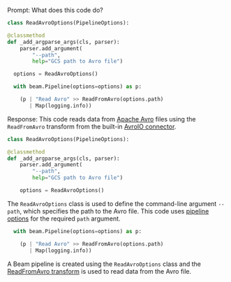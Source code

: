 Prompt:
What does this code do?
```python
class ReadAvroOptions(PipelineOptions):

@classmethod
def _add_argparse_args(cls, parser):
    parser.add_argument(
        "--path",
        help="GCS path to Avro file")

  options = ReadAvroOptions()

  with beam.Pipeline(options=options) as p:

    (p | "Read Avro" >> ReadFromAvro(options.path)
       | Map(logging.info))
```
Response:
This code reads data from [Apache Avro](https://avro.apache.org/) files using the `ReadFromAvro` transform from the built-in [AvroIO connector](https://beam.apache.org/releases/pydoc/current/apache_beam.io.avroio.html).

```python
class ReadAvroOptions(PipelineOptions):

@classmethod
def _add_argparse_args(cls, parser):
    parser.add_argument(
        "--path",
        help="GCS path to Avro file")

    options = ReadAvroOptions()
```
The `ReadAvroOptions` class is used to define the command-line argument `--path`, which specifies the path to the Avro file. This code uses [pipeline options](https://beam.apache.org/documentation/patterns/pipeline-options/) for the required `path` argument.

```python
  with beam.Pipeline(options=options) as p:

    (p | "Read Avro" >> ReadFromAvro(options.path)
       | Map(logging.info))
```
A Beam pipeline is created using the `ReadAvroOptions` class and the [ReadFromAvro transform](https://beam.apache.org/releases/pydoc/current/apache_beam.io.avroio.html#apache_beam.io.avroio.ReadFromAvro) is used to read data from the Avro file.
